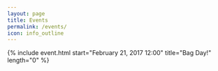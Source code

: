 ```yaml
---
layout: page
title: Events
permalink: /events/
icon: info_outline
---
```


{% include event.html start="February 21, 2017 12:00" title="Bag Day!" length="0" %}
